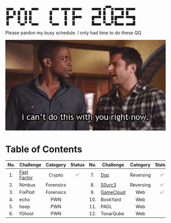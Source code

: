 ```
▗▄▄▖  ▗▄▖  ▗▄▄▖     ▗▄▄▖▗▄▄▄▖▗▄▄▄▖    ▄▄▄▄ ▄▀▀▚▖▄▄▄▄ ▄▄▄▄ 
▐▌ ▐▌▐▌ ▐▌▐▌       ▐▌     █  ▐▌          █ █  ▐▌   █ █    
▐▛▀▘ ▐▌ ▐▌▐▌       ▐▌     █  ▐▛▀▀▘    █▀▀▀ █  ▐▌█▀▀▀ ▀▀▀█ 
▐▌   ▝▚▄▞▘▝▚▄▄▖    ▝▚▄▄▖  █  ▐▌       █▄▄▄ ▀▄▄▞▘█▄▄▄ ▄▄▄█ 
```

Please pardon my busy schedule. I only had time to do these QQ

![](/assets/images/i-cant-do-this-with-you-right-now.gif)

# Table of Contents

|No.|Challenge|Category|Status|No.|Challenge|Category|Status|
|:--:|----|:--:|:--:|:--:|----|:--:|:--:|
|1.|[Fast Factor](Fast%20Factor/)|Crypto|✅|7.|[Dsp](Dsp/)|Reversing|✅|
|2.|Nimbus|Forensics||8.|[S0urc3](S0urc3/)|Reversing|✅
|3.|FixPloit|Forensics||9.|[GameCloud](GameCloud/)|Web|✅|
|4.|echo|PWN||10.|BookYard|Web||
|5.|heep|PWN||11.|PADL|Web||
|6.|fGhost|PWN||12.|TonarQube|Web|